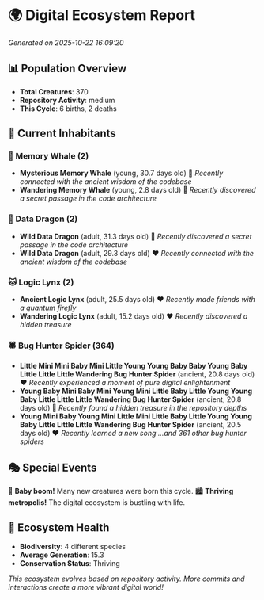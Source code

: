 # 🌍 Digital Ecosystem Report
*Generated on 2025-10-22 16:09:20*

## 📊 Population Overview
- **Total Creatures**: 370
- **Repository Activity**: medium
- **This Cycle**: 6 births, 2 deaths

## 👥 Current Inhabitants

### 🐋 Memory Whale (2)
- **Mysterious Memory Whale** (young, 30.7 days old) 💛
  *Recently connected with the ancient wisdom of the codebase*
- **Wandering Memory Whale** (young, 2.8 days old) 💚
  *Recently discovered a secret passage in the code architecture*

### 🐉 Data Dragon (2)
- **Wild Data Dragon** (adult, 31.3 days old) 💚
  *Recently discovered a secret passage in the code architecture*
- **Wild Data Dragon** (adult, 29.3 days old) ❤️
  *Recently connected with the ancient wisdom of the codebase*

### 🐱 Logic Lynx (2)
- **Ancient Logic Lynx** (adult, 25.5 days old) ❤️
  *Recently made friends with a quantum firefly*
- **Wandering Logic Lynx** (adult, 15.2 days old) ❤️
  *Recently discovered a hidden treasure*

### 🕷️ Bug Hunter Spider (364)
- **Little Mini Mini Baby Mini Little Young Young Baby Baby Young Baby Little Little Little Wandering Bug Hunter Spider** (ancient, 20.8 days old) ❤️
  *Recently experienced a moment of pure digital enlightenment*
- **Young Baby Mini Baby Mini Young Mini Little Baby Little Young Young Baby Little Little Little Wandering Bug Hunter Spider** (ancient, 20.8 days old) 💛
  *Recently found a hidden treasure in the repository depths*
- **Young Mini Baby Young Mini Little Mini Little Baby Little Young Young Baby Little Little Little Wandering Bug Hunter Spider** (ancient, 20.5 days old) ❤️
  *Recently learned a new song*
  *...and 361 other bug hunter spiders*

## 🎭 Special Events

🎉 **Baby boom!** Many new creatures were born this cycle.
🏙️ **Thriving metropolis!** The digital ecosystem is bustling with life.

## 🔬 Ecosystem Health
- **Biodiversity**: 4 different species
- **Average Generation**: 15.3
- **Conservation Status**: Thriving

*This ecosystem evolves based on repository activity. More commits and interactions create a more vibrant digital world!*
